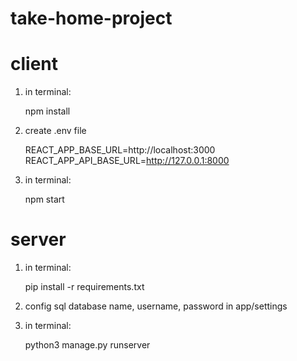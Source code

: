 # take-home-project

# client
1. in terminal:


    npm install
2. create .env file


    REACT_APP_BASE_URL=http://localhost:3000
    REACT_APP_API_BASE_URL=http://127.0.0.1:8000
3. in terminal:


    npm start
# server
1. in terminal: 


    pip install -r requirements.txt
2. config sql database name, username, password in app/settings
3. in terminal:


    python3 manage.py runserver
